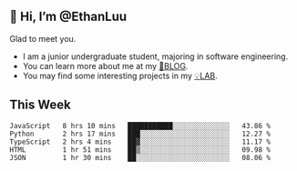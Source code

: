 ## 👋 Hi, I’m @EthanLuu

Glad to meet you.

- I am a junior undergraduate student, majoring in software engineering.
- You can learn more about me at my [📝BLOG](https://blog.ethanloo.top).
- You may find some interesting projects in my [💡LAB](https://lab.ethanloo.top).

## This Week
<!--START_SECTION:waka-->
```text
JavaScript   8 hrs 10 mins   ███████████░░░░░░░░░░░░░░   43.86 % 
Python       2 hrs 17 mins   ███░░░░░░░░░░░░░░░░░░░░░░   12.27 % 
TypeScript   2 hrs 4 mins    ██▓░░░░░░░░░░░░░░░░░░░░░░   11.17 % 
HTML         1 hr 51 mins    ██▒░░░░░░░░░░░░░░░░░░░░░░   09.98 % 
JSON         1 hr 30 mins    ██░░░░░░░░░░░░░░░░░░░░░░░   08.06 % 
```
<!--END_SECTION:waka-->
